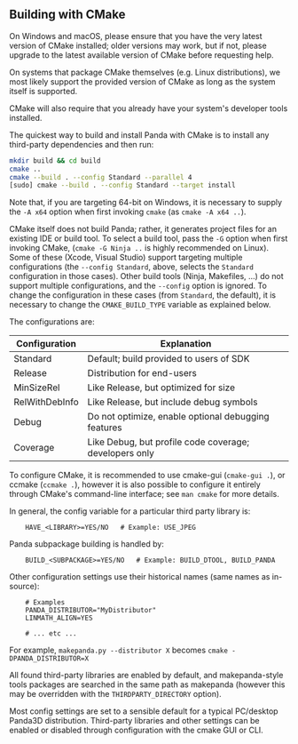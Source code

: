 Building with CMake
-------------------

On Windows and macOS, please ensure that you have the very latest version of
CMake installed; older versions may work, but if not, please upgrade to the
latest available version of CMake before requesting help.

On systems that package CMake themselves (e.g. Linux distributions), we most
likely support the provided version of CMake as long as the system itself is
supported.

CMake will also require that you already have your system's developer tools
installed.

The quickest way to build and install Panda with CMake is to install any
third-party dependencies and then run:
```sh
mkdir build && cd build
cmake ..
cmake --build . --config Standard --parallel 4
[sudo] cmake --build . --config Standard --target install
```

Note that, if you are targeting 64-bit on Windows, it is necessary to supply
the `-A x64` option when first invoking `cmake` (as `cmake -A x64 ..`).

CMake itself does not build Panda; rather, it generates project files for an
existing IDE or build tool. To select a build tool, pass the `-G` option when
first invoking CMake, (`cmake -G Ninja ..` is highly recommended on Linux).
Some of these (Xcode, Visual Studio) support targeting multiple configurations
(the `--config Standard`, above, selects the `Standard` configuration in those
cases). Other build tools (Ninja, Makefiles, ...) do not support multiple
configurations, and the `--config` option is ignored. To change the
configuration in these cases (from `Standard`, the default), it is necessary to
change the `CMAKE_BUILD_TYPE` variable as explained below.

The configurations are:

| Configuration  | Explanation                                            |
| -------------- | ------------------------------------------------------ |
| Standard       | Default; build provided to users of SDK                |
| Release        | Distribution for end-users                             |
| MinSizeRel     | Like Release, but optimized for size                   |
| RelWithDebInfo | Like Release, but include debug symbols                |
| Debug          | Do not optimize, enable optional debugging features    |
| Coverage       | Like Debug, but profile code coverage; developers only |

To configure CMake, it is recommended to use cmake-gui (`cmake-gui .`),
or ccmake (`ccmake .`), however it is also possible to configure it entirely
through CMake's command-line interface; see `man cmake` for more details.

In general, the config variable for a particular third party library is:
```
	HAVE_<LIBRARY>=YES/NO   # Example: USE_JPEG
```
Panda subpackage building is handled by:
```
	BUILD_<SUBPACKAGE>=YES/NO   # Example: BUILD_DTOOL, BUILD_PANDA
```
Other configuration settings use their historical names (same names as in-source):
```
	# Examples
	PANDA_DISTRIBUTOR="MyDistributor"
	LINMATH_ALIGN=YES

	# ... etc ...

```

For example, `makepanda.py --distributor X` becomes `cmake -DPANDA_DISTRIBUTOR=X`

All found third-party libraries are enabled by default, and makepanda-style
tools packages are searched in the same path as makepanda (however this may be
overridden with the `THIRDPARTY_DIRECTORY` option).

Most config settings are set to a sensible default for a typical PC/desktop
Panda3D distribution. Third-party libraries and other settings can be enabled
or disabled through configuration with the cmake GUI or CLI.
